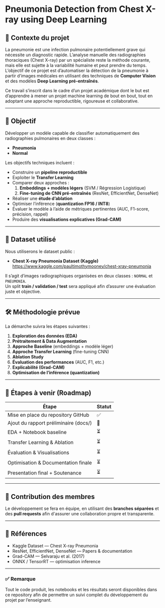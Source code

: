 # Pneumonia Detection from Chest X-ray using Deep Learning

## 📌 Contexte du projet
La pneumonie est une infection pulmonaire potentiellement grave qui nécessite un diagnostic rapide. L’analyse manuelle des radiographies thoraciques (Chest X-ray) par un spécialiste reste la méthode courante, mais elle est sujette à la variabilité humaine et peut prendre du temps.  
L’objectif de ce projet est d’automatiser la détection de la pneumonie à partir d’images médicales en utilisant des techniques de **Computer Vision** et des modèles **Deep Learning pré-entraînés**.

Ce travail s’inscrit dans le cadre d’un projet académique dont le but est d’apprendre à mener un projet machine learning de bout en bout, tout en adoptant une approche reproductible, rigoureuse et collaborative.

---

## 🎯 Objectif
Développer un modèle capable de classifier automatiquement des radiographies pulmonaires en deux classes :

- **Pneumonia**
- **Normal**

Les objectifs techniques incluent :

- Construire un **pipeline reproductible**
- Exploiter le **Transfer Learning**
- Comparer deux approches :
  1. **Embeddings + modèles légers** (SVM / Régression Logistique)
  2. **Fine-tuning de CNN pré-entraînés** (ResNet, EfficientNet, DenseNet)
- Réaliser une **étude d’ablation**
- Optimiser l’inférence (**quantization FP16 / INT8**)
- Évaluer le modèle à l’aide de métriques pertinentes (AUC, F1-score, précision, rappel)
- Produire des **visualisations explicatives (Grad-CAM)**

---

## 📌 Dataset utilisé
Nous utiliserons le dataset public :

- **Chest X-ray Pneumonia Dataset (Kaggle)**
  https://www.kaggle.com/paultimothymooney/chest-xray-pneumonia

Il s’agit d’images radiographiques organisées en deux classes : `NORMAL` et `PNEUMONIA`.  
Un split **train / validation / test** sera appliqué afin d’assurer une évaluation juste et objective.

---

## 🛠️ Méthodologie prévue

La démarche suivra les étapes suivantes :

1. **Exploration des données (EDA)**  
2. **Prétraitement & Data Augmentation**
3. **Approche Baseline** (embeddings + modèle léger)
4. **Approche Transfer Learning** (fine-tuning CNN)
5. **Ablation Study**
6. **Évaluation des performances** (AUC, F1, etc.)
7. **Explicabilité (Grad-CAM)**
8. **Optimisation de l’inférence (quantization)**

---

## 🚀 Étapes à venir (Roadmap)

| Étape | Statut |
|---------|---------|
| Mise en place du repository GitHub | ✅ |
| Ajout du rapport préliminaire (docs/) | 🔄 |
| EDA + Notebook baseline | ⏳ |
| Transfer Learning & Ablation | ⏳ |
| Évaluation & Visualisations | ⏳ |
| Optimisation & Documentation finale | ⏳ |
| Presentation final + Soutenance | ⏳ |

---

## 🤝 Contribution des membres
Le développement se fera en équipe, en utilisant des **branches séparées** et des **pull requests** afin d'assurer une collaboration propre et transparente.

---

## 📎 Références
- Kaggle Dataset — Chest X-ray Pneumonia
- ResNet, EfficientNet, DenseNet — Papers & documentation
- Grad-CAM — Selvaraju et al. (2017)
- ONNX / TensorRT — optimisation inference

---

### ✅ Remarque
Tout le code produit, les notebooks et les résultats seront disponibles dans ce repository afin de permettre un suivi complet du développement du projet par l’enseignant.

